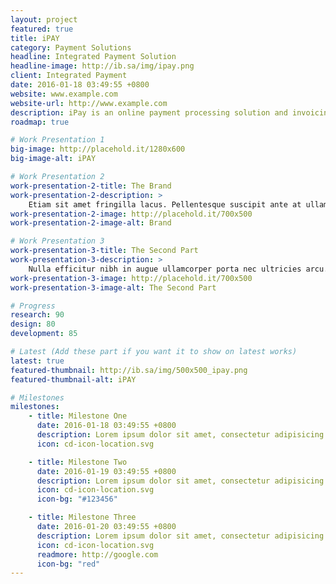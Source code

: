 ```yaml
---
layout: project
featured: true
title: iPAY
category: Payment Solutions
headline: Integrated Payment Solution
headline-image: http://ib.sa/img/ipay.png
client: Integrated Payment
date: 2016-01-18 03:49:55 +0800
website: www.example.com
website-url: http://www.example.com
description: iPay is an online payment processing solution and invoicing system for your business. It provides a free system integration and support to your shopping cart or web service.
roadmap: true

# Work Presentation 1
big-image: http://placehold.it/1280x600
big-image-alt: iPAY

# Work Presentation 2
work-presentation-2-title: The Brand
work-presentation-2-description: >
    Etiam sit amet fringilla lacus. Pellentesque suscipit ante at ullamcorper pulvinar neque porttitor.
work-presentation-2-image: http://placehold.it/700x500
work-presentation-2-image-alt: Brand

# Work Presentation 3
work-presentation-3-title: The Second Part
work-presentation-3-description: >
    Nulla efficitur nibh in augue ullamcorper porta nec ultricies arcu.
work-presentation-3-image: http://placehold.it/700x500
work-presentation-3-image-alt: The Second Part

# Progress
research: 90
design: 80
development: 85

# Latest (Add these part if you want it to show on latest works)
latest: true
featured-thumbnail: http://ib.sa/img/500x500_ipay.png
featured-thumbnail-alt: iPAY

# Milestones
milestones:
    - title: Milestone One
      date: 2016-01-18 03:49:55 +0800
      description: Lorem ipsum dolor sit amet, consectetur adipisicing elit. Iusto, optio, dolorum provident rerum aut hic quasi placeat iure tempora laudantium ipsa ad debitis unde? Iste voluptatibus minus veritatis qui ut.
      icon: cd-icon-location.svg

    - title: Milestone Two
      date: 2016-01-19 03:49:55 +0800
      description: Lorem ipsum dolor sit amet, consectetur adipisicing elit. Iusto, optio, dolorum provident rerum aut hic quasi placeat iure tempora laudantium ipsa ad debitis unde? Iste voluptatibus minus veritatis qui ut.
      icon: cd-icon-location.svg
      icon-bg: "#123456"

    - title: Milestone Three
      date: 2016-01-20 03:49:55 +0800
      description: Lorem ipsum dolor sit amet, consectetur adipisicing elit. Iusto, optio, dolorum provident rerum aut hic quasi placeat iure tempora laudantium ipsa ad debitis unde? Iste voluptatibus minus veritatis qui ut.
      icon: cd-icon-location.svg
      readmore: http://google.com
      icon-bg: "red"
---
```

